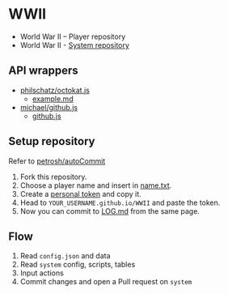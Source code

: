 # WWII

- World War II – Player repository
- World War II - [System repository](https://github.com/Fork-n-Play/WWII-system)

## API wrappers

- [philschatz/octokat.js](https://github.com/philschatz/octokat.js)
  - [example.md](https://github.com/philschatz/octokat.js/blob/afde38c4bf20423dc51215816047277c003cac14/examples.md)
- [michael/github.js](https://github.com/michael/github)
  - [github.js](https://github.com/michael/github/blob/master/github.js)

## Setup repository

Refer to [petrosh/autoCommit](https://github.com/petrosh/autoCommit)

1. Fork this repository.
2. Choose a player name and insert in [name.txt](../../edit/master/data/name.txt).
3. Create a [personal token](https://github.com/settings/tokens) and copy it.
4. Head to `YOUR_USERNAME.github.io/WWII` and paste the token.
5. Now you can commit to [LOG.md](LOG.md) from the same page.

## Flow

1. Read `config.json` and data
2. Read `system` config, scripts, tables
3. Input actions
4. Commit changes and open a Pull request on `system`
